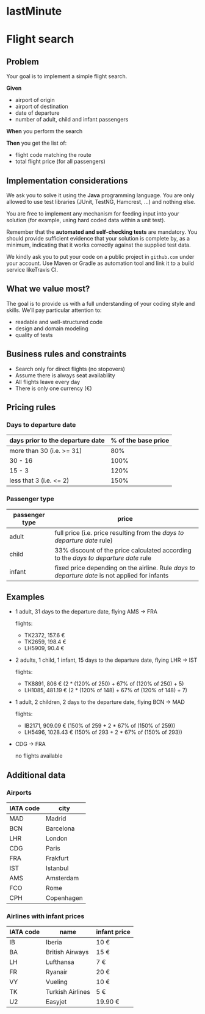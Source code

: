 # lastMinute
# Flight search

## Problem

Your goal is to implement a simple flight search.

**Given**

* airport of origin
* airport of destination
* date of departure
* number of adult, child and infant passengers

**When** you perform the search

**Then** you get the list of:

* flight code matching the route
* total flight price (for all passengers)

## Implementation considerations

We ask you to solve it using the **Java** programming language. You are only allowed to use test libraries (JUnit, TestNG, Hamcrest, ...) and nothing else.

You are free to implement any mechanism for feeding input into your solution (for example, using hard coded data within a unit test).

Remember that the **automated and self-checking tests** are mandatory. You should provide sufficient evidence that your solution is complete by, as a minimum, indicating that it works correctly against the supplied test data.

We kindly ask you to put your code on a public project in `github.com` under your account. Use Maven or Gradle as automation tool and link it to a build service likeTravis CI.  

## What we value most?

The goal is to provide us with a full understanding of your coding style and skills. We’ll pay particular attention to:

* readable and well-structured code
* design and domain modeling
* quality of tests

## Business rules and constraints

* Search only for direct flights (no stopovers)
* Assume there is always seat availability
* All flights leave every day
* There is only one currency (€)

## Pricing rules

### Days to departure date
| days prior to the departure date | % of the base price |
|----------------------------------|---------------------|
| more than 30 (i.e. >= 31)        | 80%                 |
| 30 - 16                          | 100%                |
| 15 - 3                           | 120%                |
| less that 3 (i.e. <= 2)          | 150%                |

### Passenger type
| passenger type | price                                                                                          |
|----------------|------------------------------------------------------------------------------------------------|
| adult          | full price (i.e. price resulting from the *days to departure date* rule)                       |
| child          | 33% discount of the price calculated according to the *days to departure date* rule            |
| infant         | fixed price depending on the airline. Rule *days to departure date* is not applied for infants |

## Examples

* 1 adult, 31 days to the departure date, flying AMS -> FRA

  flights:

    * TK2372, 157.6 €
    * TK2659, 198.4 €
    * LH5909, 90.4 €

* 2 adults, 1 child, 1 infant, 15 days to the departure date, flying LHR -> IST

  flights:

    * TK8891, 806 € (2 * (120% of 250) + 67% of (120% of 250) + 5)
    * LH1085, 481.19 € (2 * (120% of 148) + 67% of (120% of 148) + 7)

* 1 adult, 2 children, 2 days to the departure date, flying BCN -> MAD

  flights:

    * IB2171, 909.09 € (150% of 259 + 2 * 67% of (150% of 259))
    * LH5496, 1028.43 € (150% of 293 + 2 * 67% of (150% of 293))

* CDG -> FRA

  no flights available

## Additional data

### Airports
| IATA code | city       |
|-----------|------------|
| MAD       | Madrid     |
| BCN       | Barcelona  |
| LHR       | London     |
| CDG       | Paris      |
| FRA       | Frakfurt   |
| IST       | Istanbul   |
| AMS       | Amsterdam  |
| FCO       | Rome       |
| CPH       | Copenhagen |

### Airlines with infant prices
| IATA code | name             | infant price |
|-----------|------------------|--------------|
| IB        | Iberia           | 10 €         |
| BA        | British Airways  | 15 €         |
| LH        | Lufthansa        | 7 €          |
| FR        | Ryanair          | 20 €         |
| VY        | Vueling          | 10 €         |
| TK        | Turkish Airlines | 5 €          |
| U2        | Easyjet          | 19.90 €      |
